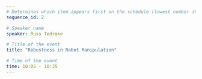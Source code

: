 ```yaml
---
# Determines which item appears first on the schedule (lowest number (0) appears first)
sequence_id: 2

# Speaker name
speaker: Russ Tedrake

# Title of the event
title: "Robustness in Robot Manipulation"

# Time of the event
time: 10:05 - 10:35
---
```


